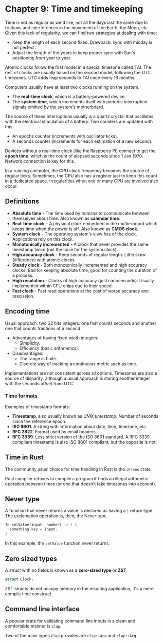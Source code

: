# Chapter 9: Time and timekeeping

Time is not as regular as we'd like, not all the days last the same due to frictions and interferences in the movement
of the Earth, the Moon, etc. Given this lack of regularity, we can find two strategies at dealing with time:

- Keep the length of each second fixed. Drawback: sync with midday is not perfect.
- Adjust the length of the years to keep proper sync with Sun's positioning from year to year.

Atomic clocks follow the first model in a special timezone called TAI. The rest of clocks are usually based on the
second model, following the UTC timezones. UTC adds leap seconds to TAI once every 18 months.

Computers usually have at least two clocks running on the system.

- The **real-time clock**, which is a battery-powered device.
- The **system time**, which increments itself with periodic interruption signals emitted by the system's motherboard.

The source of these interruptions usually is a quartz crystal that oscillates with the electrical stimulation of a
battery. Two counters are updated with this:

- An epochs counter (increments with oscillator ticks).
- A seconds counter (increments for each estimation of a new second).

Devices without a real-time clock (like the Raspberry Pi) connect to get the **epoch time**, which is the count of
elapsed seconds since 1 Jan 1970. Network connection is key for this.

In a running computer, the CPU clock frequency becomes the source of regular ticks. Sometimes, the CPU also has a
register just to keep this count in a dedicated space. Irregularities when one or many CPU are involved also occur.

## Definitions

- **Absolute time** - The time used by humans to communicate between themselves about time. Also known as **calendar
  time**.
- **Real-time clock** - A physical clock embedded in the motherboard which keeps time when the power is off. Also known
  as **CMOS clock**.
- **System clock** - The operating system's view has of the clock. Applications rely on this clock.
- **Monotonically incremented** - A clock that never provides the same timestamp twice (not the case for the system
  clock).
- **High accuracy clock** - Keep seconds of regular length. Little skew (difference) with atomic clocks.
- **Steady clock** - Both monotonically incremented and high accuracy clocks. Bad for keeping absolute time, good for
  counting the duration of a process.
- **High resolution** - Clocks of high accuracy (just nanoseconds). Usually implemented within CPU chips due to their
  speed.
- **Fast clock** - Fast read operations at the cost of worse accuracy and precission.

## Encoding time

Usual approach: two 32 bits integers: one that counts seconds and another one that counts fractions of a second.

- Advantages of having fixed width integers:
  - Simplicity.
  - Efficiency (basic arithmetics).
- Disadvantages:
  - The range is finite.
  - Discrete way of tracking a continuous metric such as time.

Implementations are not consistent across all options. Timezones are also a source of disparity, although a usual
approach is storing another integer with the seconds offset from UTC.

### Time formats

Examples of timestamp formats:

- **Timestamp**, also usually known as *UNIX timestamp*. Number of seconds since the reference epoch.
- **ISO 8601**. A string with information about date, time, timezone, etc.
- **RFC 2822**. Format used by email headers.
- **RFC 3339**. Less strict version of the ISO 8601 standard. A RFC 3339 compliant timestamp is also ISO 8601 compliant,
  but the opposite is not.

## Time in Rust

The community usual choice for time handling in Rust is the `chrono` crate.

Rust compiler refuses to compile a program if finds an illegal arithmetic operation between times (or one that doesn't
take timezones into account).

## Never type

A function that never returns a value is declared as having a `!` return type. The exclamation operation is, then, the
Never type.

```rust
fn setValue(input: number) -> ! {
  something.key = input;
}
```

In this example, the `setValue` function never returns.

## Zero sized types

A struct with no fields is known as a **zero-sized type** or **ZST**.

```rust
struct Clock;
```

ZST structs do not occupy memory in the resulting application, it's a mere compile time construct.

## Command line interface

A popular crate for validating command line inputs in a clean and comfortable manner is `clap`.

Two of the main types `clap` provides are `clap::App` and `clap::Arg`.